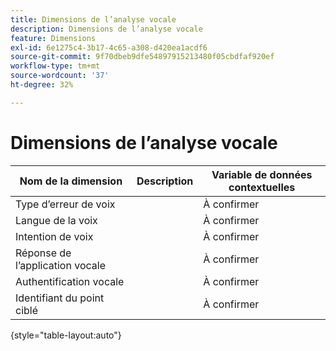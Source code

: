 ```yaml
---
title: Dimensions de l’analyse vocale
description: Dimensions de l’analyse vocale
feature: Dimensions
exl-id: 6e1275c4-3b17-4c65-a308-d420ea1acdf6
source-git-commit: 9f70dbeb9dfe54897915213480f05cbdfaf920ef
workflow-type: tm+mt
source-wordcount: '37'
ht-degree: 32%

---
```


# Dimensions de l’analyse vocale

| Nom de la dimension | Description | Variable de données contextuelles |
| --- | --- | --- |
| Type d’erreur de voix | | À confirmer |
| Langue de la voix | | À confirmer |
| Intention de voix | | À confirmer |
| Réponse de l’application vocale | | À confirmer |
| Authentification vocale | | À confirmer |
| Identifiant du point ciblé | | À confirmer |

{style="table-layout:auto"}
